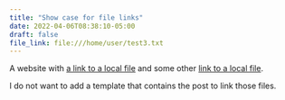 ```yaml
---
title: "Show case for file links"
date: 2022-04-06T08:38:10-05:00
draft: false
file_link: file:///home/user/test3.txt
---
```


A website with [a link to a local file](file:///home/user/test.txt)
and some other [link to a local file](file://home/user/test2.md).

I do not want to add a template that contains the post to link those files.
